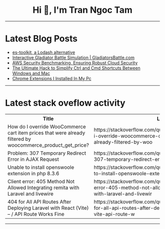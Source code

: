 <h1 align="center">Hi 👋, I'm Tran Ngoc Tam</h1>

---

# Latest Blog Posts 
<!-- BLOG-POST-LIST:START -->
- [es-toolkit, a Lodash alternative](https://dev.to/logrocket/es-toolkit-a-lodash-alternative-3455)
- [Interactive Gladiator Battle Simulation | GladiatorsBattle.com](https://dev.to/gladiatorsbattle/interactive-gladiator-battle-simulation--1dda)
- [AWS Security Benchmarking, Ensuring Robust Cloud Security](https://dev.to/ikoh_sylva/aws-security-benchmarking-ensuring-robust-cloud-1p9b)
- [The Ultimate Hack to Simplify Ctrl and Cmd Shortcuts Between Windows and Mac](https://dev.to/ashwingopalsamy/the-ultimate-hack-to-simplify-ctrl-and-cmd-shortcuts-between-windows-and-2hdk)
- [Chrome Extensions I Installed In My Pc](https://dev.to/kishor_sutradhar_d2503ac4/chrome-extensions-i-installed-in-my-4h8g)
<!-- BLOG-POST-LIST:END -->

---

# Latest stack oveflow activity
<table>
  <tr><th>Title</th><th>Link</th></tr>
  <!-- STACKOVERFLOW:START --><tr><td>How do I override WooCommerce cart item prices that were already filtered by woocommerce_product_get_price?</td><td>https://stackoverflow.com/questions/79185924/how-do-i-override-woocommerce-cart-item-prices-that-were-already-filtered-by-woo</td></tr><tr><td>Problem: 307 Temporary Redirect Error in AJAX Request</td><td>https://stackoverflow.com/questions/79185837/problem-307-temporary-redirect-error-in-ajax-request</td></tr><tr><td>Unable to install openswoole extension in php 8.3.6</td><td>https://stackoverflow.com/questions/79185763/unable-to-install-openswoole-extension-in-php-8-3-6</td></tr><tr><td>Client error: 405 Method Not Allowed Integrating remita with Laravel and livewire</td><td>https://stackoverflow.com/questions/79185632/client-error-405-method-not-allowed-integrating-remita-with-laravel-and-livewir</td></tr><tr><td>404 for All API Routes After Deploying Laravel with React &lpar;Vite&rpar; – / API Route Works Fine</td><td>https://stackoverflow.com/questions/79185551/404-for-all-api-routes-after-deploying-laravel-with-react-vite-api-route-w</td></tr><!-- STACKOVERFLOW:END -->
</table>

---


